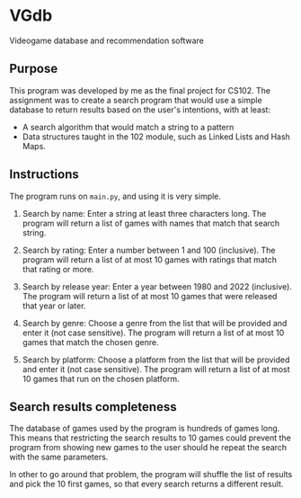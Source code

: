 # VGdb
Videogame database and recommendation software

## Purpose
This program was developed by me as the final project for CS102.
The assignment was to create a search program that would use a simple database to return results
based on the user's intentions, with at least:
* A search algorithm that would match a string to a pattern
* Data structures taught in the 102 module, such as Linked Lists and Hash Maps.

## Instructions
The program runs on `main.py`, and using it is very simple.

1. Search by name:
Enter a string at least three characters long. The program will return a list of games with names that match that search string.

2. Search by rating:
Enter a number between 1 and 100 (inclusive). The program will return a list of at most 10 games with ratings that match that rating or more.

3. Search by release year:
Enter a year between 1980 and 2022 (inclusive). The program will return a list of at most 10 games that were released that year or later.

4. Search by genre:
Choose a genre from the list that will be provided and enter it (not case sensitive). The program will return a list of at most 10 games that match the chosen genre.

5. Search by platform:
Choose a platform from the list that will be provided and enter it (not case sensitive). The program will return a list of at most 10 games that run on the chosen platform.

## Search results completeness
The database of games used by the program is hundreds of games long. This means that restricting the search results to 10 games could prevent the program from showing new games to the user should he repeat the search with the same parameters.

In other to go around that problem, the program will shuffle the list of results and pick the 10 first games, so that every search returns a different result.